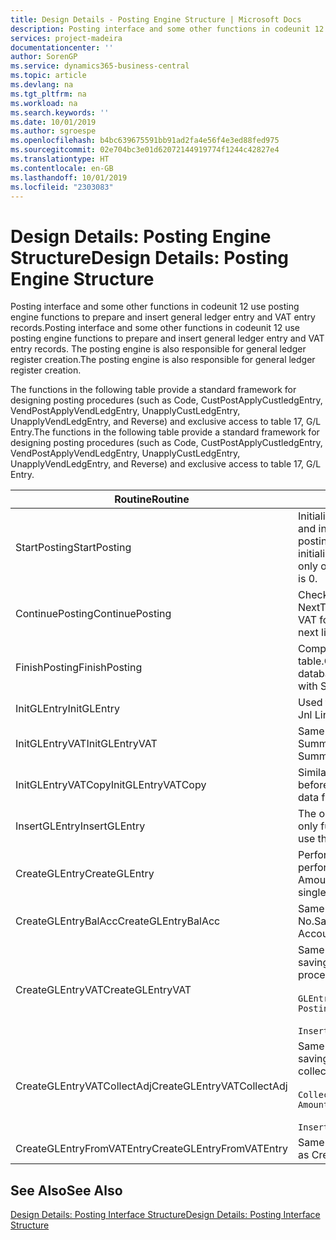 ```yaml
---
title: Design Details - Posting Engine Structure | Microsoft Docs
description: Posting interface and some other functions in codeunit 12 use posting engine functions to prepare and insert general ledger entry and VAT entry records. The posting engine is also responsible for general ledger register creation.
services: project-madeira
documentationcenter: ''
author: SorenGP
ms.service: dynamics365-business-central
ms.topic: article
ms.devlang: na
ms.tgt_pltfrm: na
ms.workload: na
ms.search.keywords: ''
ms.date: 10/01/2019
ms.author: sgroespe
ms.openlocfilehash: b4bc639675591bb91ad2fa4e56f4e3ed88fed975
ms.sourcegitcommit: 02e704bc3e01d62072144919774f1244c42827e4
ms.translationtype: HT
ms.contentlocale: en-GB
ms.lasthandoff: 10/01/2019
ms.locfileid: "2303083"
---
```

# <a name="design-details-posting-engine-structure"></a><span data-ttu-id="7cf28-104">Design Details: Posting Engine Structure</span><span class="sxs-lookup"><span data-stu-id="7cf28-104">Design Details: Posting Engine Structure</span></span>
<span data-ttu-id="7cf28-105">Posting interface and some other functions in codeunit 12 use posting engine functions to prepare and insert general ledger entry and VAT entry records.</span><span class="sxs-lookup"><span data-stu-id="7cf28-105">Posting interface and some other functions in codeunit 12 use posting engine functions to prepare and insert general ledger entry and VAT entry records.</span></span> <span data-ttu-id="7cf28-106">The posting engine is also responsible for general ledger register creation.</span><span class="sxs-lookup"><span data-stu-id="7cf28-106">The posting engine is also responsible for general ledger register creation.</span></span>  
  
 <span data-ttu-id="7cf28-107">The functions in the following table provide a standard framework for designing posting procedures (such as Code, CustPostApplyCustledgEntry, VendPostApplyVendLedgEntry, UnapplyCustLedgEntry, UnapplyVendLedgEntry, and Reverse) and exclusive access to table 17, G/L Entry.</span><span class="sxs-lookup"><span data-stu-id="7cf28-107">The functions in the following table provide a standard framework for designing posting procedures (such as Code, CustPostApplyCustledgEntry, VendPostApplyVendLedgEntry, UnapplyCustLedgEntry, UnapplyVendLedgEntry, and Reverse) and exclusive access to table 17, G/L Entry.</span></span>  
  
|<span data-ttu-id="7cf28-108">Routine</span><span class="sxs-lookup"><span data-stu-id="7cf28-108">Routine</span></span>|<span data-ttu-id="7cf28-109">Description</span><span class="sxs-lookup"><span data-stu-id="7cf28-109">Description</span></span>|  
|-------------|---------------------------------------|  
|<span data-ttu-id="7cf28-110">StartPosting</span><span class="sxs-lookup"><span data-stu-id="7cf28-110">StartPosting</span></span>|<span data-ttu-id="7cf28-111">Initializes posting buffer TempGLEntryBuf, locks G/L Entry and VAT Entry tables, and initializes Accounting Period, G/L Register, and Exchange Rate.</span><span class="sxs-lookup"><span data-stu-id="7cf28-111">Initializes posting buffer TempGLEntryBuf, locks G/L Entry and VAT Entry tables, and initializes Accounting Period, G/L Register, and Exchange Rate.</span></span> <span data-ttu-id="7cf28-112">Should be called only once, then NextEntryNo is 0.</span><span class="sxs-lookup"><span data-stu-id="7cf28-112">Should be called only once, then NextEntryNo is 0.</span></span>|  
|<span data-ttu-id="7cf28-113">ContinuePosting</span><span class="sxs-lookup"><span data-stu-id="7cf28-113">ContinuePosting</span></span>|<span data-ttu-id="7cf28-114">Checks and posts unrealized VAT for previous transaction increment NextTransactionNo and prepares post of next line.</span><span class="sxs-lookup"><span data-stu-id="7cf28-114">Checks and posts unrealized VAT for previous transaction increment NextTransactionNo and prepares post of next line.</span></span>|  
|<span data-ttu-id="7cf28-115">FinishPosting</span><span class="sxs-lookup"><span data-stu-id="7cf28-115">FinishPosting</span></span>|<span data-ttu-id="7cf28-116">Completes posting by inserting G/L entries from temporary buffer into database table.</span><span class="sxs-lookup"><span data-stu-id="7cf28-116">Completes posting by inserting G/L entries from temporary buffer into database table.</span></span> <span data-ttu-id="7cf28-117">Always used together with StartPosting.</span><span class="sxs-lookup"><span data-stu-id="7cf28-117">Always used together with StartPosting.</span></span> <span data-ttu-id="7cf28-118">Checks for inconsistencies.</span><span class="sxs-lookup"><span data-stu-id="7cf28-118">Checks for inconsistencies.</span></span>|  
|<span data-ttu-id="7cf28-119">InitGLEntry</span><span class="sxs-lookup"><span data-stu-id="7cf28-119">InitGLEntry</span></span>|<span data-ttu-id="7cf28-120">Used to initialise new G/L entry for Gen.</span><span class="sxs-lookup"><span data-stu-id="7cf28-120">Used to initialize new G/L entry for Gen.</span></span> <span data-ttu-id="7cf28-121">Jnl Line.</span><span class="sxs-lookup"><span data-stu-id="7cf28-121">Jnl Line.</span></span> <span data-ttu-id="7cf28-122">Returns GLEntry as parameter.</span><span class="sxs-lookup"><span data-stu-id="7cf28-122">Returns GLEntry as parameter.</span></span>|  
|<span data-ttu-id="7cf28-123">InitGLEntryVAT</span><span class="sxs-lookup"><span data-stu-id="7cf28-123">InitGLEntryVAT</span></span>|<span data-ttu-id="7cf28-124">Same as InitGLEntry, but also assigns Bal. Account No. and SummarizeVAT.</span><span class="sxs-lookup"><span data-stu-id="7cf28-124">Same as InitGLEntry, but also assigns Bal. Account No. and SummarizeVAT.</span></span>|  
|<span data-ttu-id="7cf28-125">InitGLEntryVATCopy</span><span class="sxs-lookup"><span data-stu-id="7cf28-125">InitGLEntryVATCopy</span></span>|<span data-ttu-id="7cf28-126">Similar to InitGLEntryVAT, but also copies posting groups data from VAT Entry before SummarizeVAT.</span><span class="sxs-lookup"><span data-stu-id="7cf28-126">Similar to InitGLEntryVAT, but also copies posting groups data from VAT Entry before SummarizeVAT.</span></span>|  
|<span data-ttu-id="7cf28-127">InsertGLEntry</span><span class="sxs-lookup"><span data-stu-id="7cf28-127">InsertGLEntry</span></span>|<span data-ttu-id="7cf28-128">The only function that inserts G/L entry into global TempGLEntryBuf table.</span><span class="sxs-lookup"><span data-stu-id="7cf28-128">The only function that inserts G/L entry into global TempGLEntryBuf table.</span></span> <span data-ttu-id="7cf28-129">Always use this function for insert.</span><span class="sxs-lookup"><span data-stu-id="7cf28-129">Always use this function for insert.</span></span>|  
|<span data-ttu-id="7cf28-130">CreateGLEntry</span><span class="sxs-lookup"><span data-stu-id="7cf28-130">CreateGLEntry</span></span>|<span data-ttu-id="7cf28-131">Performs an InitGLEntry, assigns Additional Currency Amount, and then performs InsertGLEntry.</span><span class="sxs-lookup"><span data-stu-id="7cf28-131">Performs an InitGLEntry, assigns Additional Currency Amount, and then performs InsertGLEntry.</span></span> <span data-ttu-id="7cf28-132">Replaces several lines of code with a single function call.</span><span class="sxs-lookup"><span data-stu-id="7cf28-132">Replaces several lines of code with a single function call.</span></span>|  
|<span data-ttu-id="7cf28-133">CreateGLEntryBalAcc</span><span class="sxs-lookup"><span data-stu-id="7cf28-133">CreateGLEntryBalAcc</span></span>|<span data-ttu-id="7cf28-134">Same as CreateGLEntry, but also assigns Bal. Account Type and Bal. Account No.</span><span class="sxs-lookup"><span data-stu-id="7cf28-134">Same as CreateGLEntry, but also assigns Bal. Account Type and Bal. Account No.</span></span>|  
|<span data-ttu-id="7cf28-135">CreateGLEntryVAT</span><span class="sxs-lookup"><span data-stu-id="7cf28-135">CreateGLEntryVAT</span></span>|<span data-ttu-id="7cf28-136">Same as CreateGLEntry, but with additional processing for posting groups and saving to temporary VAT buffer:</span><span class="sxs-lookup"><span data-stu-id="7cf28-136">Same as CreateGLEntry, but with additional processing for posting groups and saving to temporary VAT buffer:</span></span><br /><br /> `GLEntry.CopyPostingGroupsFromDtldCVBuf(DtldCVLedgEntryBuf,GenJnlLine."Gen. Posting Type");`<br /><br /> `InsertVATEntriesFromTemp(DtldCVLedgEntryBuf,GLEntry);`|  
|<span data-ttu-id="7cf28-137">CreateGLEntryVATCollectAdj</span><span class="sxs-lookup"><span data-stu-id="7cf28-137">CreateGLEntryVATCollectAdj</span></span>|<span data-ttu-id="7cf28-138">Same as CreateGLEntry, but with additional collection of adjustments and saving to temporary VAT buffer:</span><span class="sxs-lookup"><span data-stu-id="7cf28-138">Same as CreateGLEntry, but with additional collection of adjustments and saving to temporary VAT buffer:</span></span><br /><br /> `CollectAdjustment(AdjAmount,GLEntry.Amount,GLEntry."Additional-Currency Amount",OriginalDateSet);`<br /><br /> `InsertVATEntriesFromTemp(DtldCVLedgEntryBuf,GLEntry);`|  
|<span data-ttu-id="7cf28-139">CreateGLEntryFromVATEntry</span><span class="sxs-lookup"><span data-stu-id="7cf28-139">CreateGLEntryFromVATEntry</span></span>|<span data-ttu-id="7cf28-140">Same as CreateGLEntry, but also copies posting groups from VAT entry.</span><span class="sxs-lookup"><span data-stu-id="7cf28-140">Same as CreateGLEntry, but also copies posting groups from VAT entry.</span></span>|  
  
## <a name="see-also"></a><span data-ttu-id="7cf28-141">See Also</span><span class="sxs-lookup"><span data-stu-id="7cf28-141">See Also</span></span>  
 [<span data-ttu-id="7cf28-142">Design Details: Posting Interface Structure</span><span class="sxs-lookup"><span data-stu-id="7cf28-142">Design Details: Posting Interface Structure</span></span>](design-details-posting-interface-structure.md)